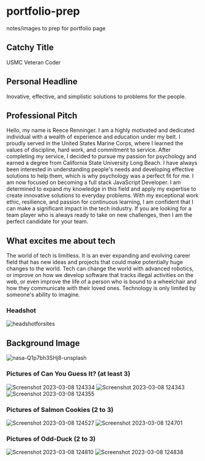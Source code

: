 # portfolio-prep
notes/images to prep for portfolio page

## Catchy Title
USMC Veteran Coder

## Personal Headline
Inovative, effective, and simplistic solutions to problems for the people.

## Professional Pitch
Hello, my name is Reece Renninger. I am a highly motivated and dedicated individual with a wealth of experience and education under my belt. I proudly served in the United States Marine Corps, where I learned the values of discipline, hard work, and commitment to service.
After completing my service, I decided to pursue my passion for psychology and earned a degree from California State University Long Beach. I have always been interested in understanding people's needs and developing effective solutions to help them, which is why psychology was a perfect fit for me.
I am now focused on becoming a full stack  JavaScript Developer. I am determined to expand my knowledge in this field and apply my expertise to create innovative solutions to everyday problems. With my exceptional work ethic, resilience, and passion for continuous learning, I am confident that I can make a significant impact in the tech industry.
If you are looking for a team player who is always ready to take on new challenges, then I am the perfect candidate for your team. 


## What excites me about tech
The world of tech is limitless.  It is an ever expanding and evolving career field that has new ideas and projects that could make potentially huge changes to the world.  Tech can change the world with advanced robotics, or improve on how we develop software that tracks illegal activities on the web, or even improve the life of a person who is bound to a wheelchair and how they communicate with their loved ones.  Technology is only limited by someone's ability to imagine.

### Headshot

![headshotforsites](https://user-images.githubusercontent.com/109825175/223843309-67951f11-3706-431c-9f60-e60cc69b038d.png)

## Background Image

![nasa-Q1p7bh3SHj8-unsplash](https://user-images.githubusercontent.com/109825175/223843933-b9dfb91e-4f44-499b-aea5-585ac30592b0.jpg)

### Pictures of Can You Guess It? (at least 3)

![Screenshot 2023-03-08 124334](https://user-images.githubusercontent.com/109825175/223845537-1732e57a-cf1a-4e85-8054-91931a44d6e8.png)
![Screenshot 2023-03-08 124343](https://user-images.githubusercontent.com/109825175/223845542-ba8cc145-bc28-4558-8efc-b0c287156393.png)
![Screenshot 2023-03-08 124355](https://user-images.githubusercontent.com/109825175/223845544-33b3fe94-b350-4e67-9d74-e6316602ce79.png)

### Pictures of Salmon Cookies (2 to 3)

![Screenshot 2023-03-08 124527](https://user-images.githubusercontent.com/109825175/223846172-9c42d33d-b7a8-4179-8c3f-13517c683d77.png)
![Screenshot 2023-03-08 124701](https://user-images.githubusercontent.com/109825175/223846179-5ce87798-8bfc-4b40-899d-cff72536f3bd.png)

### Pictures of Odd-Duck (2 to 3)

![Screenshot 2023-03-08 124810](https://user-images.githubusercontent.com/109825175/223846490-77867209-3c0c-4cd3-a74c-f1a0ab010136.png)
![Screenshot 2023-03-08 124838](https://user-images.githubusercontent.com/109825175/223846500-db8d7d63-432d-4530-915a-a0cb19495978.png)

